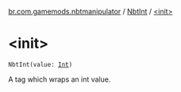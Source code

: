 [br.com.gamemods.nbtmanipulator](../index.md) / [NbtInt](index.md) / [&lt;init&gt;](./-init-.md)

# &lt;init&gt;

`NbtInt(value: `[`Int`](https://kotlinlang.org/api/latest/jvm/stdlib/kotlin/-int/index.html)`)`

A tag which wraps an int value.

